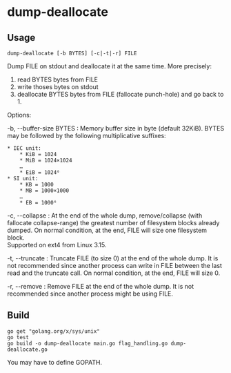 # dump-deallocate

## Usage

	dump-deallocate [-b BYTES] [-c|-t|-r] FILE

Dump FILE on stdout and deallocate it at the same time.
More precisely:

1. read BYTES bytes from FILE
2. write thoses bytes on stdout
3. deallocate BYTES bytes from FILE (fallocate punch-hole) and go back to 1.

Options:

-b, --buffer-size BYTES
: Memory buffer size in byte (default 32KiB).
	BYTES  may  be followed by the following multiplicative suffixes:

	* IEC unit:
		* KiB = 1024
		* MiB = 1024×1024
		…
		* EiB = 1024⁶
	* SI unit:
		* KB = 1000
		* MB = 1000×1000
		…
		* EB = 1000⁶

-c, --collapse
: At the end of the whole dump, remove/collapse (with fallocate collapse-range) the greatest number of filesystem blocks already dumped.
	On normal condition, at the end, FILE will size one filesystem block.  
	Supported on ext4 from Linux 3.15.

-t, --truncate
: Truncate FILE (to size 0) at the end of the whole dump.
	It is not recommended since another process can write in FILE between the last read and the truncate call.
	On normal condition, at the end, FILE will size 0.

-r, --remove
: Remove FILE at the end of the whole dump.
	It is not recommended since another process might be using FILE.

## Build

	go get "golang.org/x/sys/unix"
	go test
	go build -o dump-deallocate main.go flag_handling.go dump-deallocate.go

You may have to define GOPATH.
